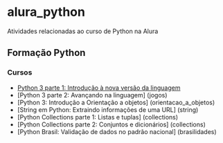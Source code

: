 # alura_python
Atividades relacionadas ao curso de Python na Alura

## Formação Python
### Cursos
* [Python 3 parte 1: Introdução à nova versão da linguagem](jogos)
* [Python 3 parte 2: Avançando na linguagem] (jogos)
* [Python 3: Introdução a Orientação a objetos] (orientacao_a_objetos)
* [String em Python: Extraindo informações de uma URL] (string)
* [Python Collections parte 1: Listas e tuplas] (collections)
* [Python Collections parte 2: Conjuntos e dicionários] (collections)
* [Python Brasil: Validação de dados no padrão nacional] (brasilidades)

